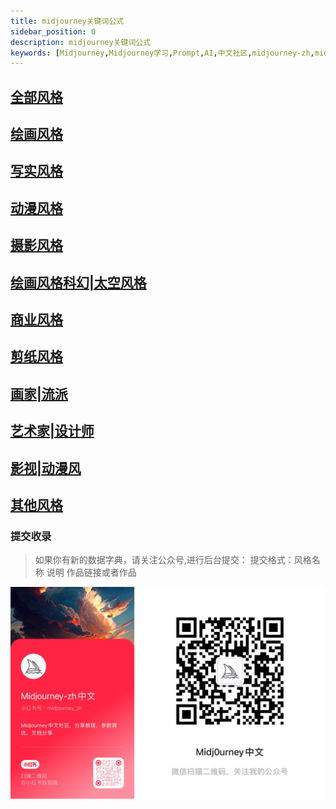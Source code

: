 ```yaml
---
title: midjourney关键词公式
sidebar_position: 0
description: midjourney关键词公式
keywords: [Midjourney,Midjourney学习,Prompt,AI,中文社区,midjourney-zh,midjourney中文教程,prompt,chatgpt-zh,chatgpt,MJ绘画,AI绘画,AI艺术,AI插画,插画,AI,ai,gpt,chatgpt,DALL·E 2,Midjourney,Stable Diffusion,midjourney中文,midjourney入门教程,midjourney中文网,midjourney,midjourney文档,midjourney,midjourney中文指南,midjourney指南,midjourney汉化,midjourney小白教程,midjourney共享账号]
---
```


## [全部风格](./%E5%85%A8%E9%83%A8%E9%A3%8E%E6%A0%BC.md)


## [绘画风格](./%E7%BB%98%E7%94%BB%E9%A3%8E%E6%A0%BC.md)


## [写实风格](./%E5%86%99%E5%AE%9E%E9%A3%8E%E6%A0%BC.md)


## [动漫风格](./%E5%8A%A8%E6%BC%AB%E9%A3%8E%E6%A0%BC.md)


## [摄影风格](./%E6%91%84%E5%BD%B1%E9%A3%8E%E6%A0%BC.md)


## [绘画风格科幻|太空风格](./%E7%BB%98%E7%94%BB%E9%A3%8E%E6%A0%BC%E7%A7%91%E5%B9%BB%E5%A4%AA%E7%A9%BA%E9%A3%8E%E6%A0%BC.md)


## [商业风格](./%E5%95%86%E4%B8%9A%E9%A3%8E%E6%A0%BC.md)


## [剪纸风格](./%E5%89%AA%E7%BA%B8%E9%A3%8E%E6%A0%BC.md)


## [画家|流派](./%E8%89%BA%E6%9C%AF%E5%AE%B6%E6%B5%81%E6%B4%BE.md)


## [艺术家|设计师](./%E8%89%BA%E6%9C%AF%E5%AE%B6%E8%AE%BE%E8%AE%A1%E5%B8%88.md)


## [影视|动漫风](./%E5%BD%B1%E8%A7%86%E5%8A%A8%E6%BC%AB%E9%A3%8E.md)


## [其他风格](%E5%85%B6%E4%BB%96.md)



### 提交收录

>如果你有新的数据字典，请关注公众号,进行后台提交：
提交格式：风格名称 说明  作品链接或者作品

![](../../assets/ewm.jpg)